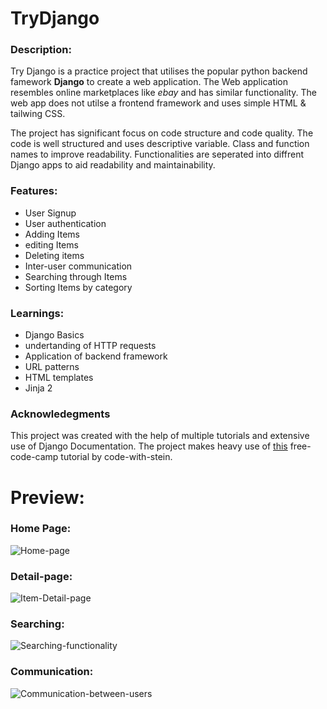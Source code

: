 # TryDjango
### Description: 
Try Django is a practice project that utilises the popular python backend famework **Django** to create a web application. The Web application resembles online marketplaces like *ebay* and has similar functionality. The web app does not utilse a frontend framework and uses simple HTML & tailwing CSS.

The project has significant focus on code structure and code quality. The code is well structured and uses descriptive variable. Class and function names to improve readability. Functionalities are seperated into diffrent Django apps to aid readability and maintainability.  

### Features:
* User Signup
* User authentication
* Adding Items
* editing Items
* Deleting items
* Inter-user communication
* Searching through Items
* Sorting Items by category

### Learnings: 
* Django Basics
* undertanding of HTTP requests
* Application of backend framework
* URL patterns
* HTML templates
* Jinja 2

### Acknowledegments
This project was created with the help of multiple tutorials and extensive use of Django Documentation. The project makes heavy use of [this](https://www.youtube.com/watch?v=ZxMB6Njs3ck&ab_channel=freeCodeCamp.org) free-code-camp tutorial by code-with-stein.  

# Preview:


### Home Page: 
![Home-page](https://github.com/adi-tyasingh/trydjango/assets/122039347/578ff059-f86d-4c5c-b8cf-cef46e2e78ba)


### Detail-page:
![Item-Detail-page](https://github.com/adi-tyasingh/trydjango/assets/122039347/77f28e96-7236-477a-a641-220ab7301c7c)


### Searching:
![Searching-functionality](https://github.com/adi-tyasingh/trydjango/assets/122039347/6cd59714-43de-40e0-9e25-5e3878572ec0)


### Communication:
![Communication-between-users](https://github.com/adi-tyasingh/trydjango/assets/122039347/4c7e76f3-0684-400b-a5b5-f6a2f93039b0)





